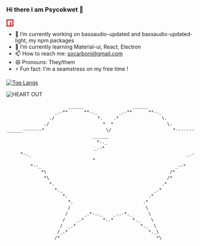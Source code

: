 ### Hi there I am Psycokwet 👋

<a href="https://www.npmjs.com/~scarboni">
  <img align="left" alt="Sophie Carboni | NPM" width="20px" src="https://raw.githubusercontent.com/Psycokwet/Psycokwet/main/npm-icon.svg" />
</a>
<br/>

- 🔭 I’m currently working on bassaudio-updated and bassaudio-updated-light, my npm packages
- 🌱 I’m currently learning Material-ui, React, Electron
- 📫 How to reach me: socarboni@gmail.com
- 😄 Pronouns: They/them
- ⚡ Fun fact: I'm a seamstress on my free time !

[![Top Langs](https://github-readme-stats.vercel.app/api/top-langs/?username=Psycokwet&theme=dark&show_icons=true&hide=Makefile&hide=Python&layout=compact)](https://github.com/anuraghazra/github-readme-stats)

![HEART OUT](https://github-readme-stats.vercel.app/api?username=Psycokwet&theme=dark&count_private=true&show_icons=true)

<div align="center">

```                                                   
                       ______                  ______                       
                  _.-**      **-._        _.-**      **-._                  
                ./                *.    .*                \.                
              ./                    *  *                    \.              
______-------*                       \/                       *-------______
 *-._                                                                  _.-* 
     *-._                                                          _.-*     
         *--_                                                  _--*         
             *\                                              /*             
              *\                                            /*              
                *.                                        .*                
                  *._                                  _.*                  
                     *.                              .*                     
                       *.                          .*                       
                       /                            \                       
                      /      _.*-.._    _..-*._      \                      
                     /    _.*       *..*       *._    \                     
                    /  _.*                        *._  \                    
                   /_.*                              *._\                   
                  /*                                    *\                  
                      
 ```
 </div>
<!--### Hi there 👋
**Psycokwet/Psycokwet** is a ✨ _special_ ✨ repository because its `README.md` (this file) appears on your GitHub profile.

Here are some ideas to get you started:

- 🔭 I’m currently working on ...
- 🌱 I’m currently learning ...
- 👯 I’m looking to collaborate on ...
- 🤔 I’m looking for help with ...
- 💬 Ask me about ...
- 📫 How to reach me: ...
- 😄 Pronouns: ...
- ⚡ Fun fact: ...

<a href="https://github.com/anuraghazra/github-readme-stats">
  <img align="center" src="https://github-readme-stats.vercel.app/api/top-langs/?username=Psycokwet&hide=Makefile,shell" />
</a>
<a href="https://github.com/anuraghazra/convoychat">
  <img align="center" src="https://github-readme-stats.vercel.app/api?username=Psycokwet&count_private=true&show_icons=true" />
</a>

-->
